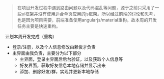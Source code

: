 > 在项目开发过程中遇到路由问题以及代码混乱等问题，源于之前只采用了一些ui框架并没有使用适合单页应用的js框架。所以经过前端的讨论和思考，也是因为项目需要，前端准备使用angularjs/material重构。故本周的开发任务主要是快速重构。

计划本周开发完成（重构）

 * 登录/注册，以及个人信息修改由赖俊才负责
 * 主界面由我负责，主要分为以下部分
    * 主界面，登录主界面后后台验证，以及获取个人信息等
    * 好友界面，获取好友信息本地存储并显示出来
    * 添加、删除好友/群，实现并更新本地存储